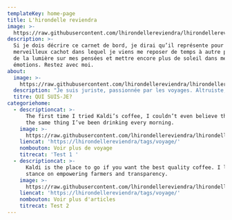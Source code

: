 ```yaml
---
templateKey: home-page
title: L'hirondelle reviendra
image: >-
  https://raw.githubusercontent.com/lhirondellereviendra/lhirondellereviendra/test/static/img/header.jpeg
description: >-
  Si je dois décrire ce carnet de bord, je dirai qu’il représente pour moi, un
  merveilleux cachot dans lequel je viens me reposer de temps à autre pour faire
  de la lumière sur mes pensées et mettre encore plus de soleil dans mes
  émotions. Restez avec moi.
about:
  image: >-
    https://raw.githubusercontent.com/lhirondellereviendra/lhirondellereviendra/test/static/img/bio.jpeg
  description: "Je suis juriste, passionnée par les voyages. Altruiste, j'adore les enfants et les surprises.\_ Aussi, j'aime répandre l'information et raconter de petites histoires éclairées par celles des autres. Vous l'aurez compris, ici je partage avec vous mes  promenades autour du monde.\n"
  titre: QUI SUIS-JE?
categoriehome:
  - descriptioncat: >-
      The first time I tried Kaldi’s coffee, I couldn’t even believe that was
      the same thing I’ve been drinking every morning.
    image: >-
      https://raw.githubusercontent.com/lhirondellereviendra/lhirondellereviendra/test/static/img/header.jpeg
    liencat: 'https://lhirondellereviendra/tags/voyage/'
    nombouton: Voir plus de voyage
    titrecat: 'Test 1 '
  - descriptioncat: >-
      Kaldi is the place to go if you want the best quality coffee. I love their
      stance on empowering farmers and transparency.
    image: >-
      https://raw.githubusercontent.com/lhirondellereviendra/lhirondellereviendra/test/static/img/header.jpeg
    liencat: 'https://lhirondellereviendra/tags/voyage/'
    nombouton: Voir plus d'articles
    titrecat: Test 2
---
```


